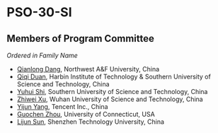 # PSO-30-SI


## Members of Program Committee

*Ordered in Family Name*

* [Qianlong Dang](https://lxy.nwafu.edu.cn/szdw/4d19c48381ad49e097167e7049563e7e.htm), Northwest A&F University, China
* [Qiqi Duan](https://scholar.google.com/citations?user=a3BJ54cAAAAJ&hl=en), Harbin Institute of Technology & Southern University of Science and Technology, China
* [Yuhui Shi](https://shop.elsevier.com/books/swarm-intelligence/eberhart/978-1-55860-595-4), Southern University of Science and Technology, China
* [Zhiwei Xu](https://jaywayxu.github.io/), Wuhan University of Science and Technology, China
* [Yijun Yang](https://stevenyangyj.github.io/), Tencent Inc., China
* [Guochen Zhou](https://scholar.google.com/citations?user=TQu92D8AAAAJ&hl=en), University of Connecticut, USA
* [Lijun Sun](https://scholar.google.com/citations?hl=en&user=Q-mGpFUAAAAJ), Shenzhen Technology University, China
